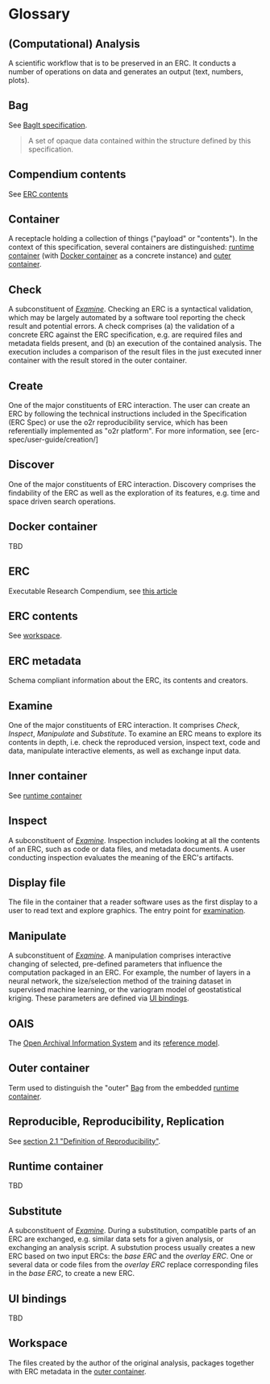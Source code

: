 # Glossary

## (Computational) Analysis

A scientific workflow that is to be preserved in an ERC.
It conducts a number of operations on data and generates an output (text, numbers, plots).

## Bag

See [BagIt specification](https://tools.ietf.org/html/draft-kunze-bagit).

> A set of opaque data contained within the structure defined by this specification.

## Compendium contents

See [ERC contents](#erc-contents)

## Container

A receptacle holding a collection of things ("payload" or "contents").
In the context of this specification, several containers are distinguished: [runtime container](#runtime-container) (with [Docker container](#docker-container) as a concrete instance) and [outer container](#outer-container).

## Check

A subconstituent of [_Examine_](#examine).
Checking an ERC is a syntactical validation, which may be largely automated by a software tool reporting the check result and potential errors.
A check comprises (a) the validation of a concrete ERC against the ERC specification, e.g. are required files and metadata fields present, and (b) an execution of the contained analysis.
The execution includes a comparison of the result files in the just executed inner container with the result stored in the outer container.

## Create

One of the major constituents of ERC interaction.
The user can create an ERC by following the technical instructions included in the Specification (ERC Spec) or use the o2r reproducibility service, which has been referentially implemented as "o2r platform".
For more information, see [erc-spec/user-guide/creation/]

## Discover

One of the major constituents of ERC interaction.
Discovery comprises the findability of the ERC as well as the exploration of its features, e.g. time and space driven search operations.

## Docker container

TBD

## ERC

Executable Research Compendium, see [this article](https://doi.org/10.1045/january2017-nuest)

## ERC contents

See [workspace](#workspace).

## ERC metadata

Schema compliant information about the ERC, its contents and creators.

## Examine

One of the major constituents of ERC interaction.
It comprises _Check_, _Inspect_, _Manipulate_ and _Substitute_.
To examine an ERC means to explore its contents in depth, i.e. check the reproduced version, inspect text, code and data, manipulate interactive elements, as well as exchange input data.

## Inner container

See [runtime container](#runtime-container)

## Inspect

A subconstituent of [_Examine_](#examine).
Inspection includes looking at all the contents of an ERC, such as code or data files, and metadata documents.
A user conducting inspection evaluates the meaning of the ERC's artifacts.

## Display file

The file in the container that a reader software uses as the first display to a user to read text and explore graphics.
The entry point for [examination](#examine). 

## Manipulate

A subconstituent of [_Examine_](#examine).
A manipulation comprises interactive changing of selected, pre-defined parameters that influence the computation packaged in an ERC.
For example, the number of layers in a neural network, the size/selection method of the training dataset in supervised machine learning, or the variogram model of geostatistical kriging.
These parameters are defined via [UI bindings](#ui-bindings).

## OAIS

The [Open Archival Information System](https://en.wikipedia.org/wiki/Open_Archival_Information_System) and its [reference model](https://web.archive.org/web/20131020200910/http://public.ccsds.org/publications/archive/650x0m2.pdf).

## Outer container

Term used to distinguish the "outer" [Bag](#bag) from the embedded [runtime container](#runtime-container).

## Reproducible, Reproducibility, Replication

See [section 2.1 "Definition of Reproducibility"](https://doi.org/10.1045/january2017-nuest).

## Runtime container

TBD

## Substitute

A subconstituent of [_Examine_](#examine).
During a substitution, compatible parts of an ERC are exchanged, e.g. similar data sets for a given analysis, or exchanging an analysis script.
A substution process usually creates a new ERC based on two input ERCs: the _base ERC_ and the _overlay ERC_.
One or several data or code files from the _overlay ERC_ replace corresponding files in the _base ERC_, to create a new ERC.

## UI bindings

TBD

## Workspace

The files created by the author of the original analysis, packages together with ERC metadata in the [outer container](#outer-container).
